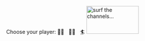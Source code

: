 Choose your player:
🏄‍♂️&nbsp;&nbsp;&nbsp;🏄‍♀️&nbsp;&nbsp;&nbsp;🏄
<img src="img/TV.GIF" alt="surf the channels..." width="140" height="75">
